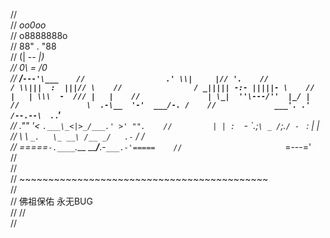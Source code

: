 //  
//                       _oo0oo_    
//                      o8888888o  
//                      88" . "88  
//                      (| -_- |)  
//                      0\  =  /0  
//                    ___/`---'\___   
//                  .' \\|     |// '.   
//                 / \\|||  :  |||// \   
//                / _||||| -:- |||||- \   
//               |   | \\\  -  /// |   |   
//               | \_|  ''\---/''  |_/ |   
//               \  .-\__  '-'  ___/-. /   
//             ___'. .'  /--.--\  `. .'___   
//          ."" '<  `.___\_<|>_/___.' >' "".   
//         | | :  `- \`.;`\ _ /`;.`/ - ` : | |   
//         \  \ `_.   \_ __\ /__ _/   .-` /  /   
//     =====`-.____`.___ \_____/___.-`___.-'=====   
//                       `=---='   
//   
//   
//        ~~~~~~~~~~~~~~~~~~~~~~~~~~~~~~~~~~~~~~~~~~~   
//   
//               佛祖保佑         永无BUG   
//
//   
//   
